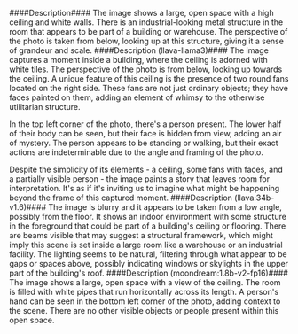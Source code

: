 ####Description####
The image shows a large, open space with a high ceiling and white walls. There is an industrial-looking metal structure in the room that appears to be part of a building or warehouse. The perspective of the photo is taken from below, looking up at this structure, giving it a sense of grandeur and scale.
####Description (llava-llama3)####
The image captures a moment inside a building, where the ceiling is adorned with white tiles. The perspective of the photo is from below, looking up towards the ceiling. A unique feature of this ceiling is the presence of two round fans located on the right side. These fans are not just ordinary objects; they have faces painted on them, adding an element of whimsy to the otherwise utilitarian structure.

In the top left corner of the photo, there's a person present. The lower half of their body can be seen, but their face is hidden from view, adding an air of mystery. The person appears to be standing or walking, but their exact actions are indeterminable due to the angle and framing of the photo.

Despite the simplicity of its elements - a ceiling, some fans with faces, and a partially visible person - the image paints a story that leaves room for interpretation. It's as if it's inviting us to imagine what might be happening beyond the frame of this captured moment.
####Description (llava:34b-v1.6)####
The image is blurry and it appears to be taken from a low angle, possibly from the floor. It shows an indoor environment with some structure in the foreground that could be part of a building's ceiling or flooring. There are beams visible that may suggest a structural framework, which might imply this scene is set inside a large room like a warehouse or an industrial facility. The lighting seems to be natural, filtering through what appear to be gaps or spaces above, possibly indicating windows or skylights in the upper part of the building's roof.
####Description (moondream:1.8b-v2-fp16)####
The image shows a large, open space with a view of the ceiling. The room is filled with white pipes that run horizontally across its length. A person's hand can be seen in the bottom left corner of the photo, adding context to the scene. There are no other visible objects or people present within this open space.
